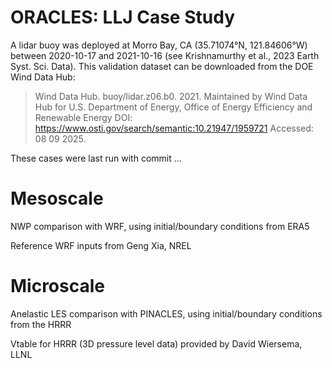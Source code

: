 # ORACLES: LLJ Case Study

A lidar buoy was deployed at Morro Bay, CA (35.71074°N, 121.84606°W) between
2020-10-17 and 2021-10-16 (see Krishnamurthy et al., 2023 Earth Syst. Sci.
Data). This validation dataset can be downloaded from the DOE Wind Data Hub:

> Wind Data Hub. buoy/lidar.z06.b0. 2021.
> Maintained by Wind Data Hub for U.S. Department of Energy,
> Office of Energy Efficiency and Renewable Energy
> DOI: https://www.osti.gov/search/semantic:10.21947/1959721
> Accessed: 08 09 2025.

These cases were last run with commit ...

# Mesoscale

NWP comparison with WRF, using initial/boundary conditions from ERA5

Reference WRF inputs from Geng Xia, NREL

# Microscale

Anelastic LES comparison with PINACLES, using initial/boundary conditions from
the HRRR

Vtable for HRRR (3D pressure level data) provided by David Wiersema, LLNL
